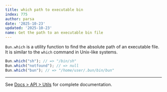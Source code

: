 ```yaml
---
title: which path to executable bin
index: 775
author: parsa
date: '2025-10-23'
updated: '2025-10-23'
name: Get the path to an executable bin file
---
```


`Bun.which` is a utility function to find the absolute path of an executable file. It is similar to the `which` command in Unix-like systems.

```ts#foo.ts
Bun.which("sh"); // => "/bin/sh"
Bun.which("notfound"); // => null
Bun.which("bun"); // => "/home/user/.bun/bin/bun"
```

---

See [Docs > API > Utils](https://bun.sh/docs/api/utils#bun-which) for complete documentation.
